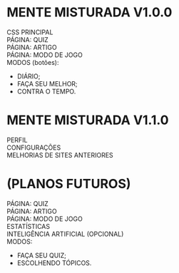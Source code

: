 
# MENTE MISTURADA V1.0.0
CSS PRINCIPAL <br>
PÁGINA: QUIZ <br>
PÁGINA: ARTIGO <br>
PÁGINA: MODO DE JOGO <br>
MODOS (botões): <br>
- DIÁRIO; <br>
- FAÇA SEU MELHOR; <br>
- CONTRA O TEMPO. <br>

# MENTE MISTURADA V1.1.0
PERFIL <br>
CONFIGURAÇÕES <br>
MELHORIAS DE SITES ANTERIORES <br>

# (PLANOS FUTUROS)
PÁGINA: QUIZ <br>
PÁGINA: ARTIGO <br>
PÁGINA: MODO DE JOGO <br>
ESTATÍSTICAS <br>
INTELIGÊNCIA ARTIFICIAL (OPCIONAL) <br>
MODOS: <br>
- FAÇA SEU QUIZ; <br>
- ESCOLHENDO TÓPICOS. <br>
<br>
